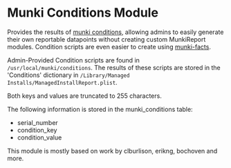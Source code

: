 Munki Conditions Module
=======================

Provides the results of [munki conditions](https://github.com/munki/munki/wiki/Conditional-Items), allowing admins to easily generate their own reportable datapoints without creating custom MunkiReport modules. Condition scripts are even easier to create using [munki-facts](https://github.com/munki/munki-facts).

Admin-Provided Condition scripts are found in `/usr/local/munki/conditions`.
The results of these scripts are stored in the 'Conditions' dictionary in `/Library/Managed Installs/ManagedInstallReport.plist`.

Both keys and values are truncated to 255 characters.

The following information is stored in the munki_conditions table:

* serial_number
* condition_key
* condition_value

This module is mostly based on work by clburlison, erikng, bochoven and more.
